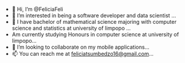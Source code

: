 - 👋 Hi, I’m @FeliciaFeli
- 👀 I’m interested in being a software developer and  data scientist ...
- 🌱 I have bachelor of mathematical science majoring with computer science and statistics at university of limpopo ...
- Am currently studying Honours in computer science at university of limpopo...
- 💞️ I’m looking to collaborate on my mobile applications...
- 📫 You can reach me at feliciatsumbedzo16@gmail.com...

